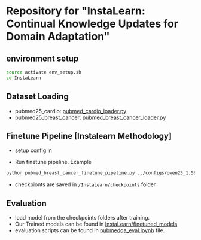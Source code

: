# Repository for "InstaLearn: Continual Knowledge Updates for Domain Adaptation"

## environment setup
```bash 
source activate env_setup.sh
cd InstaLearn
```

## Dataset Loading
- pubmed25_cardio: [pubmed_cardio_loader.py](/InstaLearn//src/pubmed_cardio_loader.py)
- pubmed25_breast_cancer: [pubmed_breast_cancer_loader.py](/InstaLearn/src/pubmed_breast_cancer_loader.py)

## Finetune Pipeline [Instalearn Methodology]
- setup config in [](/InstaLearn/configs/llama3.2_1B_breast_cancer.yaml)

- Run finetune pipeline. Example
```bash 
python pubmed_breast_cancer_finetune_pipeline.py ../configs/qwen25_1.5B_breast_cancer.yaml
```
- checkpionts are saved in `/InstaLearn/checkpoints` folder

## Evaluation
- load model from the checkpoints folders after training.
- Our Trained models can be found in [InstaLearn/finetuned_models](https://huggingface.co/InstaLearn/finetuned_models)
- evaluation scripts can be found in [pubmedqa_eval.ipynb](/InstaLearn/pubmedqa_eval.ipynb) file. 






